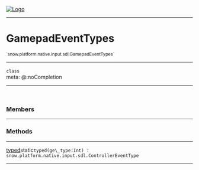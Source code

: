 
[![Logo](../../../../../../images/logo.png)](../../../../../../api/index.html)

---



<h1>GamepadEventTypes</h1>
<small>`snow.platform.native.input.sdl.GamepadEventTypes`</small>



---

`class`
<span class="meta">
<br/>meta: @:noCompletion
</span>


---

&nbsp;
&nbsp;



<h3>Members</h3> <hr/>





<h3>Methods</h3> <hr/><span class="method apipage">
            <a name="typed"><a class="lift" href="#typed">typed</a></a><span class="inline-block static">static</span><code class="signature apipage">typed(ge\_type:Int<span></span>) : snow.platform.native.input.sdl.ControllerEventType</code><br/><span class="small_desc_flat"></span>
        </span>
    





---

&nbsp;
&nbsp;
&nbsp;
&nbsp;